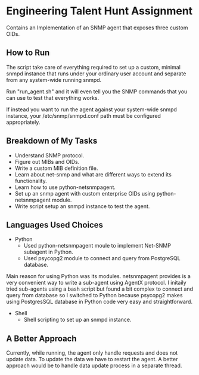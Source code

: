 # Engineering Talent Hunt Assignment

Contains an Implementation of an SNMP agent that exposes three custom OIDs.

## How to Run
The script take care of everything required to set up a custom, minimal snmpd instance that runs under your ordinary user account and separate from any system-wide running snmpd.

Run "run_agent.sh" and it will even tell you the SNMP commands that you can use to test that everything works.

 If instead you want to run the agent against your system-wide snmpd instance, your /etc/snmp/snmpd.conf path must be configured appropriately.

## Breakdown of My Tasks
 - Understand SNMP protocol.
 - Figure out MIBs and OIDs.
 - Write a custom MIB definition file.
 - Learn about net-snmp and what are different ways to extend its functionality.
 - Learn how to use python-netsnmpagent.
 - Set up an snmp agent with custom enterprise OIDs using python-netsnmpagent module.
 - Write script setup an snmpd instance to test the agent.

## Languages Used Choices
 - Python
	 - Used python-netsnmpagent moule to implement Net-SNMP subagent in Python.
	 - Used psycopg2 module to connect and query from PostgreSQL database.
	
Main reason for using Python was its modules. 
netsnmpagent provides is a very convenient way to write a sub-agent using AgentX protocol.
I initaily tried sub-agents using a bash script but found a bit complex to connect and query from database so I switched to Python because psycopg2 makes using PostgresSQL database in Python code very easy and straightforward.
- Shell
	- Shell scripting to set up an snmpd instance.

## A Better Approach
Currently, while running, the agent only handle requests and does not update data. To update the data we have to restart the agent. A better approach would be to handle data update process in a separate thread.

